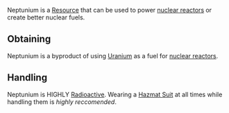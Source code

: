 Neptunium is a [Resource](https://github.com/Slimefun/Slimefun4/wiki/Resources) that can be used to power [nuclear reactors](https://github.com/Slimefun/Slimefun4/wiki/Electric-Machines) or create better nuclear fuels.

## Obtaining
Neptunium is a byproduct of using [Uranium](https://github.com/Slimefun/Slimefun4/wiki/Uranium) as a fuel for [nuclear reactors](https://github.com/Slimefun/Slimefun4/wiki/Electric-Machines).

## Handling
Neptunium is HIGHLY [Radioactive](https://github.com/Slimefun/Slimefun4/wiki/Radiation). Wearing a [Hazmat Suit](https://github.com/Slimefun/Slimefun4/wiki/Hazmat-Suit) at all times while handling them is *highly reccomended*. 
